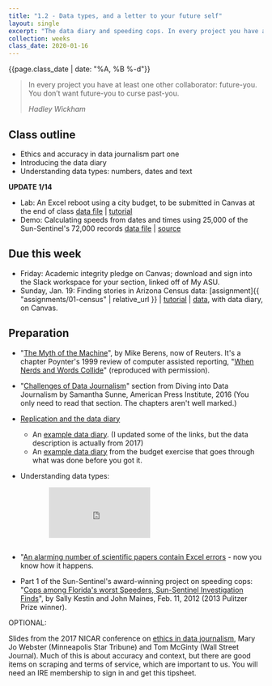```yaml
---
title: "1.2 - Data types, and a letter to your future self"
layout: single
excerpt: "The data diary and speeding cops. In every project you have at least one other collaborator: future-you."
collection: weeks
class_date: 2020-01-16
---
```


{{page.class_date | date: "%A, %B %-d"}}

> In every project you have at least one other collaborator:  future-you. You don’t want future-you to curse past-you.
>
><cite>Hadley Wickham</cite>

## Class outline

* Ethics and accuracy in data journalism part one
* Introducing the data diary
* Understanding data types: numbers, dates and text

**UPDATE 1/14**

* Lab: An Excel reboot using a city budget, to be submitted in Canvas at the end of class [data file]({{site.cdocs}}/assets/data/xlexamples/phx_budget_summary.xlsx) \| [tutorial]({{site.cdocs}}/excel/xlguides/xl-formulas)
* Demo: Calculating speeds from dates and times using 25,000 of the Sun-Sentinel's 72,000 records [data file]({{site.cdocs}}/assets/data/xlexamples/cop-transponders.xlsx) \| [source](http://databases.sun-sentinel.com/news/broward/ftlaudCopSpeeds/ftlaudCopSpeeds_list.php)

## Due this week

* Friday: Academic integrity pledge on Canvas; download and sign into the Slack workspace for your section, linked off of My ASU.
* Sunday, Jan. 19: Finding stories in Arizona Census data: [assignment]{{ "assignments/01-census" | relative_url }}  \| [tutorial]({{site.cdocs}}/excel/practice/01-excel-azpop-exercise) \| [data]({{site.cdocs}}/assets/data/xlexamples/arizona_popchange_2018.xlsx), with data diary, on Canvas.

## Preparation

* "[The Myth of the Machine]({{site.cdocs}}/assets/docs/berens_nerds_words.pdf)", by Mike Berens, now of Reuters. It's a chapter Poynter's 1999 review of computer assisted reporting, "[When Nerds and Words Collide](https://www.dropbox.com/s/qw60af018wh1bkf/nerds-and-words.pdf?dl=0)" (reproduced with permission).

* "[Challenges of Data Journalism](https://www.americanpressinstitute.org/publications/reports/strategy-studies/data-journalism/single-page/#challenges-of-data-journalism)" section from Diving into Data Journalism by Samantha Sunne, American Press Institute, 2016 (You only need to read that section. The chapters aren't well marked.)

* [Replication and the data diary]({{site.cdocs}}/general/04-data-diary)
    * An [example data diary](https://docs.google.com/document/d/1EzjZYKmr8u5QIIDEmVKCtyzlzie06VMyFRa2RRqmiT0/edit?usp=sharing). (I updated some of the links, but the data description is actually from 2017)
    * An [example data diary]({{site.cdocs}}/assets/docs/xl-mathreview-datadiary) from the budget exercise that goes through what was done before you got it.

* Understanding data types:

<iframe width="200" height="100" src="https://www.youtube.com/embed/AiYLwi-XNck" frameborder="0" allow="accelerometer; encrypted-media; gyroscope; picture-in-picture" allowfullscreen style="margin-left:5rem;margin-bottom:15px;"></iframe>

* "[An alarming number of scientific papers contain Excel errors](https://www.washingtonpost.com/news/wonk/wp/2016/08/26/an-alarming-number-of-scientific-papers-contain-excel-errors/) - now  you know how it happens.

* Part 1 of the Sun-Sentinel's award-winning project on speeding cops: "[Cops among Florida's worst Speeders, Sun-Sentinel Investigation Finds](https://www.sun-sentinel.com/local/fl-speeding-cops-20120211-story.html)", by Sally Kestin and John Maines, Feb. 11, 2012 (2013 Pulitzer Prize winner).


OPTIONAL:

Slides from the 2017 NICAR conference on [ethics in data journalism](https://docs.google.com/presentation/d/1fuGLuCeU84pk1u-ByncKAr-YUC9-0itlYuHf-dUiMY4/), Mary Jo Webster (Minneapolis Star Tribune) and Tom McGinty (Wall Street Journal). Much of this is about accuracy and context, but there are good items on scraping and terms of service, which are important to us. You will need an IRE membership to sign in and get this tipsheet.
